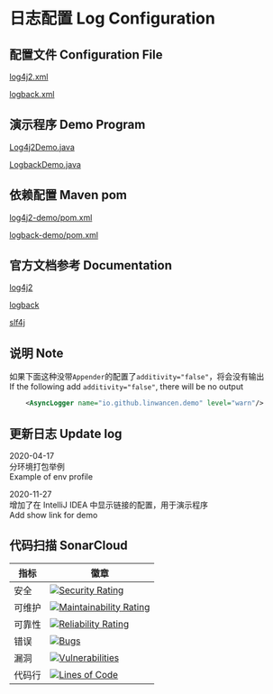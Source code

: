 # 日志配置 Log Configuration

## 配置文件 Configuration File

[log4j2.xml](log4j2-demo/src/main/resources/log4j2.xml)

[logback.xml](logback-demo/src/main/resources/logback.xml)


## 演示程序 Demo Program

[Log4j2Demo.java](log4j2-demo/src/main/java/io/github/linwancen/demo/log4j2/Log4j2Demo.java)

[LogbackDemo.java](logback-demo/src/main/java/io/github/linwancen/demo/logback/LogbackDemo.java)


## 依赖配置 Maven pom

[log4j2-demo/pom.xml](log4j2-demo/pom.xml)

[logback-demo/pom.xml](logback-demo/pom.xml)


## 官方文档参考 Documentation

[log4j2](http://logging.apache.org/log4j/2.x/manual/appenders.html)

[logback](http://logback.qos.ch/manual/appenders.html)

[slf4j](http://www.slf4j.org/faq.html#yet_another_facade)


## 说明 Note

如果下面这种没带`Appender`的配置了`additivity="false"`，将会没有输出\
If the following add `additivity="false"`, there will be no output
```xml
    <AsyncLogger name="io.github.linwancen.demo" level="warn"/>
```


## 更新日志 Update log

2020-04-17 \
分环境打包举例 \
Example of env profile

2020-11-27 \
增加了在 IntelliJ IDEA 中显示链接的配置，用于演示程序 \
Add show link for demo


## 代码扫描 SonarCloud

指标  | 徽章
---   | ---
安全  | [![Security Rating](https://sonarcloud.io/api/project_badges/measure?project=LinWanCen_log-demo-pom&metric=security_rating)](https://sonarcloud.io/dashboard?id=LinWanCen_log-demo-pom)
可维护| [![Maintainability Rating](https://sonarcloud.io/api/project_badges/measure?project=LinWanCen_log-demo-pom&metric=sqale_rating)](https://sonarcloud.io/dashboard?id=LinWanCen_log-demo-pom)
可靠性| [![Reliability Rating](https://sonarcloud.io/api/project_badges/measure?project=LinWanCen_log-demo-pom&metric=reliability_rating)](https://sonarcloud.io/dashboard?id=LinWanCen_log-demo-pom)
错误  | [![Bugs](https://sonarcloud.io/api/project_badges/measure?project=LinWanCen_log-demo-pom&metric=bugs)](https://sonarcloud.io/dashboard?id=LinWanCen_log-demo-pom)
漏洞  | [![Vulnerabilities](https://sonarcloud.io/api/project_badges/measure?project=LinWanCen_log-demo-pom&metric=vulnerabilities)](https://sonarcloud.io/dashboard?id=LinWanCen_log-demo-pom)
代码行| [![Lines of Code](https://sonarcloud.io/api/project_badges/measure?project=LinWanCen_log-demo-pom&metric=ncloc)](https://sonarcloud.io/dashboard?id=LinWanCen_log-demo-pom)
